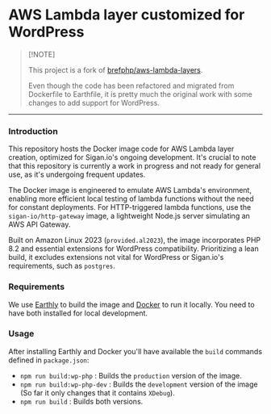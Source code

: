 # AWS Lambda layer customized for WordPress

>  [!NOTE]
>
> This project is a fork of [brefphp/aws-lambda-layers](https://github.com/brefphp/aws-lambda-layers).
>
> Even though the code has been refactored and migrated from Dockerfile to Earthfile, it is pretty much the original work with some changes to add support for WordPress.

---

### Introduction

This repository hosts the Docker image code for AWS Lambda layer creation, optimized for Sigan.io's ongoing development. It's crucial to note that this repository is currently a work in progress and not ready for general use, as it's undergoing frequent updates.

The Docker image is engineered to emulate AWS Lambda's environment, enabling more efficient local testing of lambda functions without the need for constant deployments. For HTTP-triggered lambda functions, use the `sigan-io/http-gateway` image, a lightweight Node.js server simulating an AWS API Gateway.

Built on Amazon Linux 2023 (`provided.al2023`), the image incorporates PHP 8.2 and essential extensions for WordPress compatibility. Prioritizing a lean build, it excludes extensions not vital for WordPress or Sigan.io's requirements, such as `postgres`.

### Requirements

We use [Earthly](https://earthly.dev/) to build the image and [Docker](https://www.docker.com/) to run it locally. You need to have both installed for local development.

### Usage

After installing Earthly and Docker you'll have available the `build` commands defined in `package.json`:

- `npm run build:wp-php` : Builds the `production` version of the image.
- `npm run build:wp-php-dev` : Builds the `development` version of the image (So far it only changes that it contains `XDebug`).
- `npm run build` : Builds both versions.
